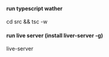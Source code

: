 #### run typescript wather
cd src && tsc -w

#### run live server (install liver-server -g)
live-server